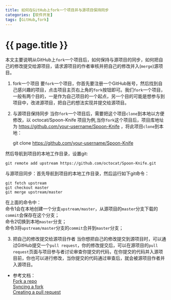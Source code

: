 ```yaml
---
title: 如何在GitHub上fork一个项目并与源项目保持同步
categories: [软件开发]
tags: [GitHub,fork]
---
```

# {{ page.title }}

本文主要说明从GitHub上`fork`一个项目后，如何保持与源项目的同步，如何把自己的修改提交给源项目，请求源项目的作者审核并把自己的修改并入(`merge`)源项目。

1. fork一个项目
要`fork`一个项目，你首先要注册一个GitHub账号，然后找到自己感兴趣的项目，点击项目主页右上角的`fork`按钮即可。我们`fork`一个项目，一般有两个目的，一是作为自己项目的一个起点，另一个目的可能是想参与到项目中，改进源项目，把自己的想法实现并提交给源项目。

2. 与源项目保持同步
当你`fork`一个项目后，需要把这个项目`clone`到本地以方便修改，以 octocat/Spoon-Knife 项目为例,当你`fork`这个项目后，项目库地址为 https://github.com/your-username/Spoon-Knife ，将此项目`clone`到本地：  

    git clone https://github.com/your-username/Spoon-Knife
    
然后导航到项目的本地工作目录，设置git:

    git remote add upstream https://github.com/octocat/Spoon-Knife.git
    
与源项目同步：首先导航到项目的本地工作目录，然后运行如下git命令：

    git fetch upstream
    git checkout master
    git merge upstream/master
    
在上面的命令中：  
命令1会在本地创建一个分支`upstream/master`，从源项目的`master`分支下载的`commit`会保存在这个分支；  
命令2切换到本地`master`分支；  
命令3将`upstream/master`分支的`commit`合并到`master`分支；

3. 把自己的修改提交给源项目作者
当你想把自己的修改提交到源项目时，可以通过GitHub提交一个`pull request`，你的修改提交后，可以在源项目的`pull request`页面与项目参与者讨论审查你提交的代码，在你提交的代码并入源项目前，你也可以进行修改，当你提交的代码通过审查后，就会被源项目作者并入源项目。

- 参考文档：  
[Fork a repo](https://help.github.com/articles/fork-a-repo/)  
[Syncing a fork](https://help.github.com/articles/syncing-a-fork/)  
[Creating a pull request](https://help.github.com/articles/creating-a-pull-request/)

